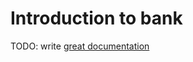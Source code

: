 # Introduction to bank

TODO: write [great documentation](http://jacobian.org/writing/what-to-write/)
